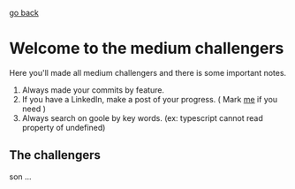 [go back](../README.md)

# Welcome to the medium challengers

Here you'll made all medium challengers and there is some important notes.

1. Always made your commits by feature.
2. If you have a LinkedIn, make a post of your progress. ( Mark [me](https://www.linkedin.com/in/martins20) if you need )
3. Always search on goole by key words. (ex: typescript cannot read property of undefined)

## The challengers

son ...

